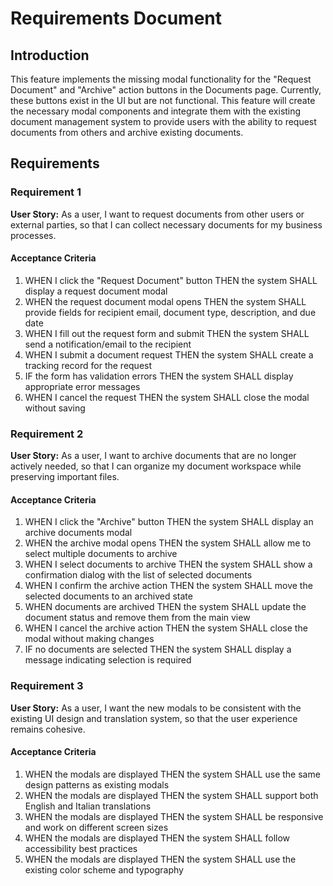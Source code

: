 # Requirements Document

## Introduction

This feature implements the missing modal functionality for the "Request Document" and "Archive" action buttons in the Documents page. Currently, these buttons exist in the UI but are not functional. This feature will create the necessary modal components and integrate them with the existing document management system to provide users with the ability to request documents from others and archive existing documents.

## Requirements

### Requirement 1

**User Story:** As a user, I want to request documents from other users or external parties, so that I can collect necessary documents for my business processes.

#### Acceptance Criteria

1. WHEN I click the "Request Document" button THEN the system SHALL display a request document modal
2. WHEN the request document modal opens THEN the system SHALL provide fields for recipient email, document type, description, and due date
3. WHEN I fill out the request form and submit THEN the system SHALL send a notification/email to the recipient
4. WHEN I submit a document request THEN the system SHALL create a tracking record for the request
5. IF the form has validation errors THEN the system SHALL display appropriate error messages
6. WHEN I cancel the request THEN the system SHALL close the modal without saving

### Requirement 2

**User Story:** As a user, I want to archive documents that are no longer actively needed, so that I can organize my document workspace while preserving important files.

#### Acceptance Criteria

1. WHEN I click the "Archive" button THEN the system SHALL display an archive documents modal
2. WHEN the archive modal opens THEN the system SHALL allow me to select multiple documents to archive
3. WHEN I select documents to archive THEN the system SHALL show a confirmation dialog with the list of selected documents
4. WHEN I confirm the archive action THEN the system SHALL move the selected documents to an archived state
5. WHEN documents are archived THEN the system SHALL update the document status and remove them from the main view
6. WHEN I cancel the archive action THEN the system SHALL close the modal without making changes
7. IF no documents are selected THEN the system SHALL display a message indicating selection is required

### Requirement 3

**User Story:** As a user, I want the new modals to be consistent with the existing UI design and translation system, so that the user experience remains cohesive.

#### Acceptance Criteria

1. WHEN the modals are displayed THEN the system SHALL use the same design patterns as existing modals
2. WHEN the modals are displayed THEN the system SHALL support both English and Italian translations
3. WHEN the modals are displayed THEN the system SHALL be responsive and work on different screen sizes
4. WHEN the modals are displayed THEN the system SHALL follow accessibility best practices
5. WHEN the modals are displayed THEN the system SHALL use the existing color scheme and typography